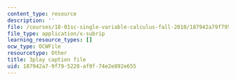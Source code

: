 ```yaml
---
content_type: resource
description: ''
file: /courses/18-01sc-single-variable-calculus-fall-2010/187942a79f795228af0f74e2e892e655_PNTnmH6jsRI.vtt
file_type: application/x-subrip
learning_resource_types: []
ocw_type: OCWFile
resourcetype: Other
title: 3play caption file
uid: 187942a7-9f79-5228-af0f-74e2e892e655
---
```


